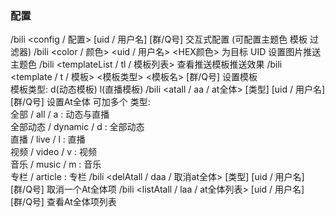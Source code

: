 ### 配置	<br>

/bili <config / 配置> [uid / 用户名] [群/Q号]	交互式配置 (可配置主题色 模板 过滤器)
/bili <color / 颜色> <uid / 用户名> <HEX颜色>	为目标 UID 设置图片推送主题色
/bili <templateList / tl / 模板列表>	查看推送模板推送效果
/bili <template / t / 模板> <模板类型> <模板名> [群/Q号]	设置模板 <br/>模板类型: d(动态模板) l(直播模板)
/bili <atall / aa / at全体> [类型] [uid / 用户名] [群/Q号]	设置At全体 可加多个 类型: <br/> 全部 / all / a : 动态与直播 <br/> 全部动态 / dynamic / d : 全部动态 <br/> 直播 / live / l : 直播 <br/> 视频 / video / v : 视频 <br/> 音乐 / music / m : 音乐 <br/> 专栏 / article : 专栏
/bili <delAtall / daa / 取消at全体> [类型] [uid / 用户名] [群/Q号]	取消一个At全体项
/bili <listAtall / laa / at全体列表> [uid / 用户名] [群/Q号]	查看At全体项列表